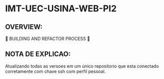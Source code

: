 # IMT-UEC-USINA-WEB-PI2

## OVERVIEW:
🚧 BUILDING AND REFACTOR PROCESS 🚧

## NOTA DE EXPLICAO:
Atualizando todas as versoes em um único repositorio que esta conectado corretamente com chave ssh com perfil pessoal.